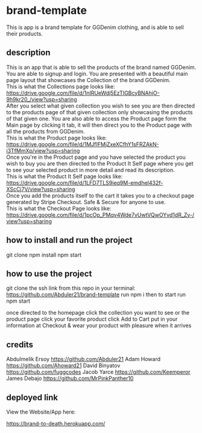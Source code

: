 # brand-template
This is app is a brand template for GGDenim clothing, and is able to sell their products.

## description

This is an app that is able to sell the products of the brand named GGDenim. You are able to signup and login. You are presented with a beautiful main page layout that showcases the Collection of the brand GGDenim. <br>
This is what the Collections page looks like: https://drive.google.com/file/d/1nIRUeWdj5EzTIGBcyBNAhjO-9h9kr20_/view?usp=sharing <br>
After you select what given collection you wish to see you are then directed to the products page of that given collection only showcasing the products of that given one. You are also able to access the Product page form the Main page by clicking it tab, it will then direct you to the Product page with all the products from GGDenim. <br>
This is what the Product page looks like: https://drive.google.com/file/d/1MJfIFMjZxeXCfhY1sFRZAkN-i3TfMmXp/view?usp=sharing <br>
Once you're in the Product page and you have selected the product you wish to buy you are then directed to the Product It Self page where you get to see your selected product in more detail and read its description. <br>
This is what the Product It Self page looks like: https://drive.google.com/file/d/1LFD7TLS9ieq9M-emdheI432f-XScCj7V/view?usp=sharing <br>
Once you add the products itself to the cart it takes you to a checkout page generated by Stripe Checkout. Safe & Secure for anyone to use. <br>
This is what the Checkout Page looks like: https://drive.google.com/file/d/1pcOp_PMqv4Wde7vUwtVQwOYvd1dR_Zy-/view?usp=sharing <br>

## how to install and run the project

git clone 
npm install
npm start

## how to use the project

git clone the ssh link from this repo in your terminal: https://github.com/Abduler21/brand-template
run npm i
then to start run npm start

once directed to the homepage click the collection you want to see or the product page
click your favorite product 
click Add to Cart
put in your information at Checkout 
& wear your product with pleasure when it arrives

## credits 

Abdulmelik Ersoy https://github.com/Abduler21
Adam Howard https://github.com/Ahoward21
David Binyatov https://github.com/fuggcodes
Jacob Yarce https://github.com/Keemperor
James Debajo https://github.com/MrPinkPanther10

## deployed link

View the Website/App here:

https://brand-to-death.herokuapp.com/

